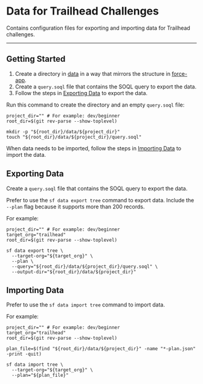 # Data for Trailhead Challenges

Contains configuration files for exporting and importing data for Trailhead
challenges.

---

## Getting Started

1. Create a directory in [data](/data) in a way that mirrors the structure in
   [force-app](/force-app).
2. Create a `query.soql` file that contains the SOQL query to export the data.
3. Follow the steps in [Exporting Data](#exporting-data) to export the data.

Run this command to create the directory and an empty `query.soql` file:

```shell
project_dir="" # For example: dev/beginner
root_dir=$(git rev-parse --show-toplevel)

mkdir -p "${root_dir}/data/${project_dir}"
touch "${root_dir}/data/${project_dir}/query.soql"
```

When data needs to be imported, follow the steps in
[Importing Data](#importing-data) to import the data.

## Exporting Data

Create a `query.soql` file that contains the SOQL query to export the data.

Prefer to use the `sf data export tree` command to export data. Include the
`--plan` flag because it supports more than 200 records.

For example:

```shell
project_dir="" # For example: dev/beginner
target_org="trailhead"
root_dir=$(git rev-parse --show-toplevel)

sf data export tree \
  --target-org="${target_org}" \
  --plan \
  --query="${root_dir}/data/${project_dir}/query.soql" \
  --output-dir="${root_dir}/data/${project_dir}"
```

## Importing Data

Prefer to use the `sf data import tree` command to import data.

For example:

```shell
project_dir="" # For example: dev/beginner
target_org="trailhead"
root_dir=$(git rev-parse --show-toplevel)

plan_file=$(find "${root_dir}/data/${project_dir}" -name "*-plan.json" -print -quit)

sf data import tree \
  --target-org="${target_org}" \
  --plan="${plan_file}"
```
